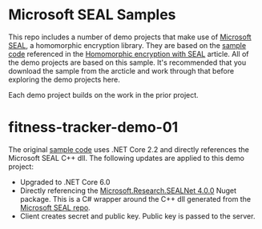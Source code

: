 Microsoft SEAL Samples
======================

This repo includes a number of demo projects that make use of [Microsoft SEAL](https://www.microsoft.com/en-us/research/project/microsoft-seal/), a homomorphic encryption library. They are based on the [sample code](https://zarmada.blob.core.windows.net/ai-school-module-updates/ai-school-lab-seal.zip) referenced in the [Homomorphic encryption with SEAL](https://learn.microsoft.com/en-us/azure/architecture/solution-ideas/articles/homomorphic-encryption-seal) article. All of the demo projects are based on this sample. It's recommended that you download the sample from the arcticle and work through that before exploring the demo projects here.

Each demo project builds on the work in the prior project.

# fitness-tracker-demo-01

The original [sample code](https://zarmada.blob.core.windows.net/ai-school-module-updates/ai-school-lab-seal.zip) uses .NET Core 2.2 and directly references the Microsoft SEAL C++ dll. The following updates are applied to this demo project:

- Upgraded to .NET Core 6.0
- Directly referencing the [Microsoft.Research.SEALNet 4.0.0](https://www.nuget.org/packages/Microsoft.Research.SEALNet/) Nuget package. This is a C# wrapper around the C++ dll generated from the [Microsoft SEAL repo](https://github.com/microsoft/SEAL).
- Client creates secret and public key. Public key is passed to the server.

